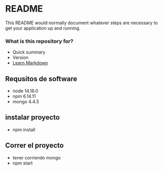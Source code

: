 # README #

This README would normally document whatever steps are necessary to get your application up and running.

### What is this repository for? ###

* Quick summary
* Version
* [Learn Markdown](https://bitbucket.org/tutorials/markdowndemo)


## Requsitos de software
* node 14.16.0
* npm 6.14.11
* mongo 4.4.5

## instalar proyecto
* npm install

## Correr el proyecto
* tener corriendo mongo
* npm start